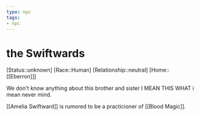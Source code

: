```yaml
---
type: npc
tags: 
- npc
---
```


# the Swiftwards

[Status::unknown]
[Race::Human]
[Relationship::neutral]
[Home::[[Eberron]]]

We don't know anything about this brother and sister I MEAN THIS WHAT i mean never mind.

[[Amelia Swiftward]] is rumored to be a practicioner of [[Blood Magic]].